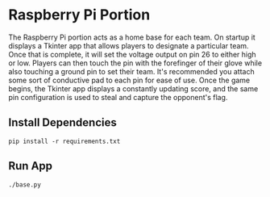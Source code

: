 # Raspberry Pi Portion

The Raspberry Pi portion acts as a home base for each team. On startup it displays a Tkinter app that allows players to designate a particular team. Once that is complete, it will set the voltage output on pin 26 to either high or low. Players can then touch the pin with the forefinger of their glove while also touching a ground pin to set their team. It's recommended you attach some sort of conductive pad to each pin for ease of use. Once the game begins, the Tkinter app displays a constantly updating score, and the same pin configuration is used to steal and capture the opponent's flag.

## Install Dependencies

    pip install -r requirements.txt
 
## Run App

    ./base.py
